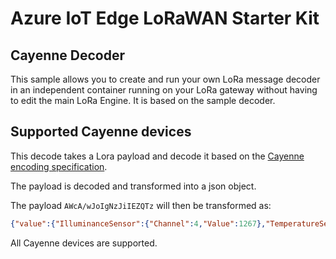 ﻿# Azure IoT Edge LoRaWAN Starter Kit

## Cayenne Decoder

This sample allows you to create and run your own LoRa message decoder in an independent container running on your LoRa gateway without having to edit the main LoRa Engine. It is based on the sample decoder. 

## Supported Cayenne devices

This decode takes a Lora payload and decode it based on the [Cayenne encoding specification](https://github.com/myDevicesIoT/cayenne-docs/blob/master/docs/LORA.md).

The payload is decoded and transformed into a json object.

The payload ```AWcA/wJoIgNzJiIEZQTz``` will then be transformed as:

```json
{"value":{"IlluminanceSensor":{"Channel":4,"Value":1267},"TemperatureSensor":{"Channel":1,"Value":25.5},"HumiditySensor":{"Channel":2,"Value":17.0},"Barometer":{"Channel":3,"Value":976.2}}}
```

All Cayenne devices are supported.